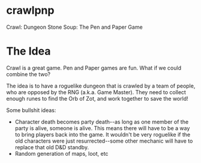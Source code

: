 crawlpnp
========

Crawl: Dungeon Stone Soup: The Pen and Paper Game

The Idea
========

Crawl is a great game. Pen and Paper games are fun. What if we could combine the two?

The idea is to have a roguelike dungeon that is crawled by a team of people, who are opposed by the RNG (a.k.a. Game Master). They need to collect enough runes to find the Orb of Zot, and work together to save the world!

Some bullshit ideas:

- Character death becomes party death--as long as one member of the party is alive, someone is alive. This means there will have to be a way to bring players back into the game. It wouldn't be very roguelike if the old characters were just resurrected--some other mechanic will have to replace that old D&D standby.
- Random generation of maps, loot, etc
